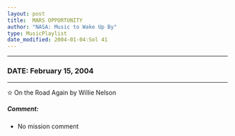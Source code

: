 ```yaml
---
layout: post
title:  MARS OPPORTUNITY
author: "NASA: Music to Wake Up By"
type: MusicPlaylist
date_modified: 2004-01-04:Sol 41
---
```


----
### DATE: February 15, 2004
----
✫ On the Road Again by Willie Nelson

##### Comment:
* No mission comment
